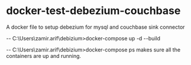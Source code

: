 # docker-test-debezium-couchbase
A docker file to setup debezium for mysql and couchbase sink connector

 -- C:\Users\zamir.arif\debizium>docker-compose up -d --build

 -- C:\Users\zamir.arif\debizium>docker-compose ps
makes sure all the containers are up and running.
